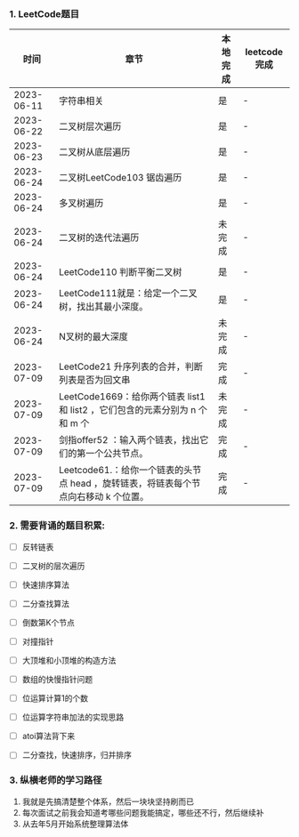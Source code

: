 ### 1. LeetCode题目
| 时间         | 章节         | 本地完成 | leetcode完成|
|------------|------------|------|----  |
| 2023-06-11 | 字符串相关      | 是    |- |
| 2023-06-22 | 二叉树层次遍历    | 是    |- |
| 2023-06-23 | 二叉树从底层遍历   | 是    |- |
| 2023-06-24 | 二叉树LeetCode103 锯齿遍历 | 是    |- |
| 2023-06-24 | 多叉树遍历      | 是    |- |
| 2023-06-24 | 二叉树的迭代法遍历  | 未完成  |- |
| 2023-06-24 | LeetCode110 判断平衡⼆叉树| 是    |- |
| 2023-06-24 | LeetCode111就是：给定⼀个⼆叉树，找出其最⼩深度。| 是    |- |
| 2023-06-24 |  N叉树的最⼤深度| 未完成  |- |
| 2023-07-09 |  LeetCode21 升序列表的合并，判断列表是否为回文串| 完成  |- |
| 2023-07-09 |  LeetCode1669：给你两个链表 list1 和 list2 ，它们包含的元素分别为 n 个和 m 个| 未完成  |- |
| 2023-07-09 |  剑指offer52 ：输⼊两个链表，找出它们的第⼀个公共节点。| 完成  |- |
| 2023-07-09 |  Leetcode61.：给你⼀个链表的头节点 head ，旋转链表，将链表每个节点向右移动 k 个位置。| 完成  |- |


### 2. 需要背诵的题目积累:

- [ ] 反转链表

- [ ] 二叉树的层次遍历

- [ ] 快速排序算法

- [ ] 二分查找算法

- [ ] 倒数第K个节点

- [ ] 对撞指针

- [ ] 大顶堆和小顶堆的构造方法

- [ ] 数组的快慢指针问题

- [ ] 位运算计算1的个数

- [ ] 位运算字符串加法的实现思路

- [ ] atoi算法背下来

- [ ] 二分查找，快速排序，归并排序

### 3. 纵横老师的学习路径
1. 我就是先搞清楚整个体系，然后一块块坚持刷而已
2. 每次面试之前我会知道考哪些问题我能搞定，哪些还不行，然后继续补
3. 从去年5月开始系统整理算法体